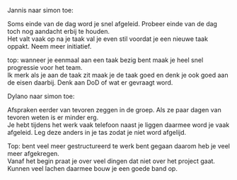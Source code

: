 

Jannis naar simon toe:

Soms einde van de dag word je snel afgeleid. Probeer einde van de dag toch nog aandacht erbij te houden.<br>
Het valt vaak op na je taak val je even stil voordat je een nieuwe taak oppakt. Neem meer initiatief.

top: wanneer je eenmaal aan een taak bezig bent maak je heel snel progressie voor het team.<br>
Ik merk als je aan de taak zit maak je de taak goed en denk je ook goed aan de eisen daarbij. Denk aan DoD of wat er gevraagt word.


Dylano naar simon toe:

Afspraken eerder van tevoren zeggen in de groep. Als ze paar dagen van tevoren weten is er minder erg.<br>
Je hebt tijdens het werk vaak telefoon naast je liggen daarmee word je vaak afgeleid. Leg deze anders in je tas zodat je niet word afgelijd.

Top: bent veel meer gestructureerd te werk bent gegaan daarom heb je veel meer afgekregen.<br>
Vanaf het begin praat je over veel dingen dat niet over het project gaat. Kunnen veel lachen daarmee bouw je een goede band op.

